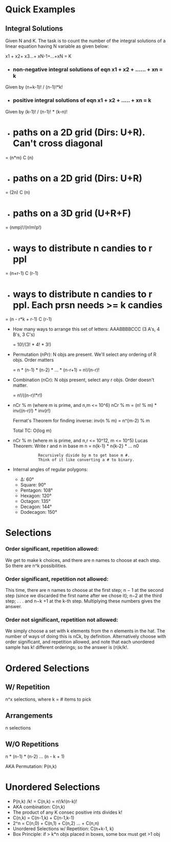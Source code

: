 # Quick Examples

## Integral Solutions

Given N and K. The task is to count the number of the integral solutions of a linear equation having N variable as given below: 

x1 + x2+ x3…+ xN-1+…+xN = K
- ### non-negative integral solutions of eqn x1 + x2 + …… + xn = k 

Given by (n+k-1)! / (n-1)!*k!

- ### positive integral solutions of eqn x1 + x2 + ….. + xn = k

Given by (k-1)! / (n-1)! * (k-n)!

- # paths on a 2D grid (Dirs: U+R). Can't cross diagonal

= (n*m) C (n)

- # paths on a 2D grid (Dirs: U+R)

= (2n) C (n)

- # paths on a 3D grid (U+R+F)

= (n*m*p)!/(n!m!p!)

- # ways to distribute n candies to r ppl

= (n+r-1) C (r-1)

- # ways to distribute n candies to r ppl. Each prsn needs >= k candies

= (n - r*k + r-1) C (r-1)

- How many ways to arrange this set of letters: AAABBBBCCC
  (3 A's, 4 B's, 3 C's)

  = 10!/(3! * 4! * 3!)

- Permutation (nPr):
  N objs are present. We'll select any ordering of R objs. Order matters

  = n * (n-1) * (n-2) * ... * (n-r+1)
  = n!/(n-r)!

- Combination (nCr):
  N objs present, select any r objs. Order doesn't matter.

  = n!/((n-r)!*r!)

- nCr % m (where m is prime, and n,m <= 10^6)
  nCr % m = (n! % m) * inv((n-r)!) * inv(r!)

  Fermat's Theorem for finding inverse:
  inv(n % m) = n^(m-2) % m

  Total TC: O(log m)

- nCr % m (where m is prime, and n,r <= 10^12, m <= 10^5)
  Lucas Theorem: Write r and n in base m
                 n = n{k-1} * n{k-2} * ... n0

                 Recursively divide by m to get base m #.
                 Think of it like converting a # to binary. 

- Internal angles of regular polygons:
  - ∆: 60°
  - Square: 90°
  - Pentagon: 108°
  - Hexagon: 120°
  - Octagon: 135°
  - Decagon: 144°
  - Dodecagon: 150°

# Selections

### Order significant, repetition allowed: 
We get to make k choices, and there are n names to choose at each step. So there are n^k possibilities.

### Order significant, repetition not allowed: 
This time, there are n names to choose at the first step; n − 1 at the second step (since we discarded the first name after we chose it); n−2 at the third step; . . . and n−k +1 at the k-th step.
Multiplying these numbers gives the answer.

### Order not significant, repetition not allowed: 
We simply choose a set with k elements from the n elements in the hat. The number of ways of doing this is nCk, by definition. Alternatively choose with order significant, and repetition allowed, and note that each unordered sample has k! different orderings; so the answer is (n)k/k!.

# Ordered Selections

## W/ Repetition

n^x selections, where k = # items to pick

## Arrangements

n selections

## W/O Repetitions

n * (n-1) * (n-2) ... (n - k + 1)

AKA Permutation: P(n,k)

# Unordered Selections

- P(n,k) /k! = C(n,k) = n!/k!(n-k)!
- AKA combination: C(n,k)
- The product of any K consec positive ints divides k!
- C(n,k) = C(n-1,k) + C(n-1,k-1)
- 2^n = C(n,0) + C(n,1) + C(n,2) ... + C(n,n)
- Unordered Selections w/ Repetition: C(n+k-1, k)
- Box Principle: if > k*n objs placed in boxes, some box must get >1 obj
